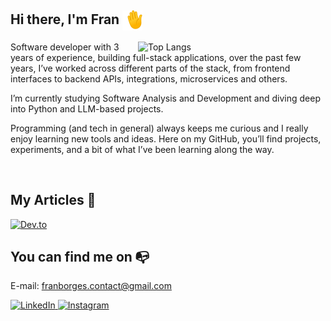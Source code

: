 

## Hi there, I'm Fran <img align="center" alt="hand" height="32" width="32" src="./1f44b.gif"/>
<img align="right" width="300" alt="Top Langs"
     src="https://github-readme-stats.vercel.app/api/top-langs/?username=franSborges&layout=compact&langs_count=10&theme=tokyonight&hide_border=true" />

Software developer with 3 years of experience, building full-stack applications, 
over the past few years, I’ve worked across different parts of the stack, from frontend interfaces to backend APIs,
integrations, microservices and others.

I’m currently studying Software Analysis and Development and diving deep into Python and LLM-based projects.

Programming (and tech in general) always keeps me curious and I really enjoy learning new tools and ideas.
Here on my GitHub, you’ll find projects, experiments, and a bit of what I’ve been learning along the way.

<br clear="both"/>

## My Articles 📑
<a href="https://dev.to/fransborges" target="_blank">
  <img src="https://img.shields.io/badge/dev.to-0A0A0A?style=for-the-badge&logo=devdotto&logoColor=white" alt="Dev.to"/>
</a>

## You can find me on 📭
E-mail: [franborges.contact@gmail.com](mailto:franborges.contact@gmail.com)

<p>
  <a href="https://www.linkedin.com/in/franciele-borges/" target="_blank">
    <img src="https://img.shields.io/badge/-LinkedIn-%230077B5?style=for-the-badge&logo=linkedin&logoColor=white" alt="LinkedIn"/>
  </a>
  <a href="https://www.instagram.com/itsfraanx/" target="_blank">
    <img src="https://img.shields.io/badge/-Instagram-%23E4405F?style=for-the-badge&logo=instagram&logoColor=white" alt="Instagram"/>
  </a>
</p>
